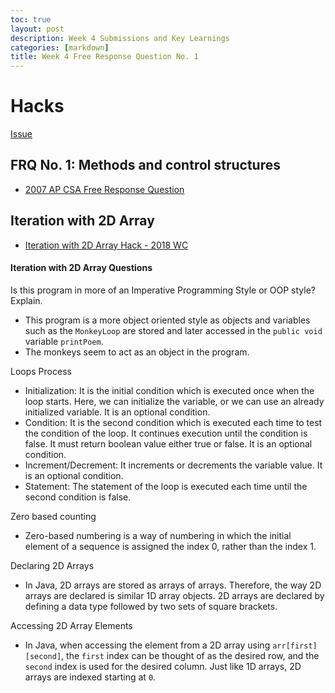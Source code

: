 ```yaml
---
toc: true
layout: post
description: Week 4 Submissions and Key Learnings
categories: [markdown]
title: Week 4 Free Response Question No. 1
---
```


# Hacks

[Issue](https://github.com/kar722/fastpages/issues/6)

## FRQ No. 1: Methods and control structures
- [2007 AP CSA Free Response Question](https://kar722.github.io/fastpages/2022/09/15/FRQ-1-Juypter-Notebook.html)

## Iteration with 2D Array
- [Iteration with 2D Array Hack - 2018 WC](https://kar722.github.io/fastpages/2022/09/09/Java-Week-3-Notebook.html)

#### Iteration with 2D Array Questions

Is this program in more of an Imperative Programming Style or OOP style? Explain.
- This program is a more object oriented style as objects and variables such as the ```MonkeyLoop``` are stored and later accessed in the ```public void``` variable ```printPoem```.
- The monkeys seem to act as an object in the program. 

Loops Process
- Initialization: It is the initial condition which is executed once when the loop starts. Here, we can initialize the variable, or we can use an already initialized variable. It is an optional condition.
- Condition: It is the second condition which is executed each time to test the condition of the loop. It continues execution until the condition is false. It must return boolean value either true or false. It is an optional condition.
- Increment/Decrement: It increments or decrements the variable value. It is an optional condition.
- Statement: The statement of the loop is executed each time until the second condition is false.

Zero based counting
- Zero-based numbering is a way of numbering in which the initial element of a sequence is assigned the index 0, rather than the index 1.

Declaring 2D Arrays
- In Java, 2D arrays are stored as arrays of arrays. Therefore, the way 2D arrays are declared is similar 1D array objects. 2D arrays are declared by defining a data type followed by two sets of square brackets.

Accessing 2D Array Elements
- In Java, when accessing the element from a 2D array using ```arr[first][second]```, the ```first``` index can be thought of as the desired row, and the ```second``` index is used for the desired column. Just like 1D arrays, 2D arrays are indexed starting at ```0```.
